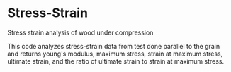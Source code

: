 # Stress-Strain
Stress strain analysis of wood under compression 


This code analyzes stress-strain data from test done parallel to the grain and returns young's modulus, maximum stress, strain at maximum stress, ultimate strain, and the ratio of ultimate strain to strain at maximum stress.
